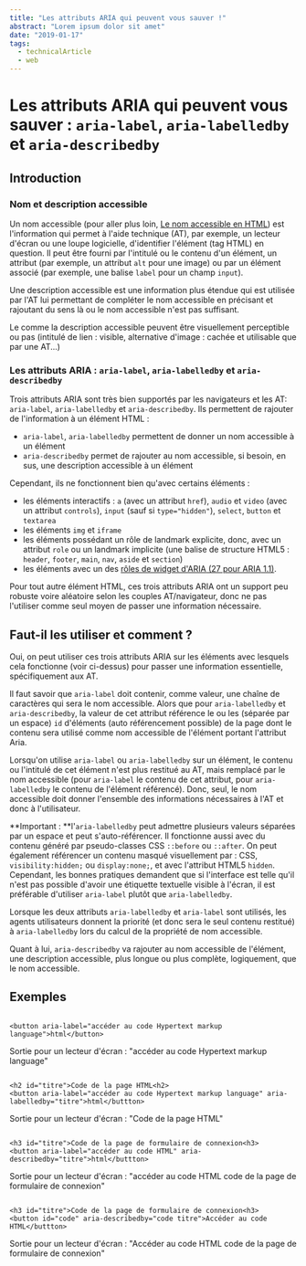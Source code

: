 ```yaml
---
title: "Les attributs ARIA qui peuvent vous sauver !"
abstract: "Lorem ipsum dolor sit amet"
date: "2019-01-17"
tags:
  - technicalArticle
  - web
---
```


# Les attributs <abbr>ARIA</abbr> qui peuvent vous sauver&nbsp;: `aria-label`, `aria-labelledby` et `aria-describedby` 

## Introduction
### Nom et description accessible

Un nom accessible (pour aller plus loin, [Le nom accessible en HTML](../le-nom-accessible-en-html/)) est l'information qui permet à l'aide technique (<abbr>AT</abbr>), par exemple, un lecteur d'écran ou une loupe logicielle, d'identifier l'élément (tag <abbr>HTML</abbr>) en question. Il peut être fourni par l'intitulé ou le contenu d'un élément, un attribut (par exemple, un attribut `alt` pour une image) ou par un élément associé (par exemple, une balise `label` pour un champ `input`).

Une description accessible est une information plus étendue qui est utilisée par l'<abbr>AT</abbr> lui permettant de compléter le nom accessible en précisant et rajoutant du sens là ou le nom accessible n'est pas suffisant.

Le  comme la description accessible peuvent être visuellement perceptible ou pas (intitulé de lien&nbsp;: visible, alternative d'image&nbsp;: cachée et utilisable que par une <abbr>AT</abbr>...)

### Les attributs <abbr>ARIA</abbr>&nbsp;: `aria-label`, `aria-labelledby` et `aria-describedby`

Trois attributs <abbr>ARIA</abbr> sont très bien supportés par les navigateurs et les <abbr>AT</abbr>: `aria-label`, `aria-labelledby` et `aria-describedby`. Ils permettent de rajouter de l'information à un élément <abbr>HTML</abbr>&nbsp;:
- `aria-label`, `aria-labelledby` permettent de donner un nom accessible à un élément
- `aria-describedby` permet de rajouter au nom accessible, si besoin, en sus, une description accessible à un élément

Cependant, ils ne fonctionnent bien qu'avec certains éléments :
- les éléments interactifs&nbsp;: `a` (avec un attribut `href`), `audio` et `video` (avec un attribut `controls`), `input` (sauf si `type="hidden"`), `select`, `button` et `textarea`
- les éléments `img` et `iframe`
- les éléments possédant un rôle de landmark explicite, donc, avec un attribut `role` ou un landmark implicite (une balise de structure <abbr>HTML5</abbr>&nbsp;: `header`, `footer`, `main`, `nav`, `aside` et `section`) 
- les éléments avec un des  <a href="https://www.w3.org/TR/wai-aria-1.1/#widget_roles" lang="en" hreflang="en">rôles de widget d'<abbr>ARIA</abbr> (27 pour <abbr>ARIA</abbr> 1.1)</a>.

Pour tout autre élément <abbr>HTML</abbr>, ces trois attributs <abbr>ARIA</abbr> ont un support peu robuste voire aléatoire selon les couples <abbr>AT</abr>/navigateur, donc ne pas l'utiliser comme seul moyen de passer une information nécessaire.

## Faut-il les utiliser et comment&nbsp;?
	
Oui, on peut utiliser ces trois attributs <abbr>ARIA</abbr> sur les éléments avec lesquels cela fonctionne (voir ci-dessus) pour passer une information essentielle, spécifiquement aux <abbr>AT</abbr>.

Il faut savoir que `aria-label` doit contenir, comme valeur, une chaîne de caractères qui sera le nom accessible. Alors que pour `aria-labelledby` et `aria-describedby`, la valeur de cet attribut référence le  ou les (séparée par un espace) `id` d'éléments (auto référencement possible) de la page dont le contenu sera utilisé comme nom accessible de l'élément portant l'attribut <abbr>Aria</abbr>.

Lorsqu'on utilise `aria-label` ou `aria-labelledby` sur un élément, le contenu ou l'intitulé de cet élément n'est plus restitué au <abbr>AT</abbr>, mais remplacé par le nom accessible (pour `aria-label` le contenu de cet attribut, pour `aria-labelledby` le contenu de l'élément référencé). Donc, seul, le nom accessible doit donner l'ensemble des informations nécessaires à l'<abbr>AT</abbr> et donc à l'utilisateur.

**Important&nbsp;: **l'`aria-labelledby` peut admettre plusieurs valeurs séparées par un espace et peut s'auto-référencer. Il fonctionne aussi avec du contenu généré par pseudo-classes <abbr>CSS</abbr> `::before` ou `::after`. On peut également référencer un contenu masqué visuellement par&nbsp;: <abbr>CSS</abbr>,  `visibility:hidden;` ou `display:none;`, et avec l'attribut <abbr>HTML</abbr>5 `hidden`. Cependant, les bonnes pratiques demandent que si l'interface est telle qu'il n'est pas possible d'avoir une étiquette textuelle visible à l'écran, il est préférable d'utiliser `aria-label` plutôt que `aria-labelledby`. 

Lorsque les deux attributs `aria-labelledby` et `aria-label` sont utilisés, les agents utilisateurs donnent la priorité (et donc sera le seul contenu restitué) à `aria-labelledby` lors du calcul de la propriété de nom accessible. 

Quant à lui, `aria-describedby` va rajouter au nom accessible de l'élément, une description accessible, plus longue ou plus complète, logiquement, que le nom accessible. 

## Exemples

<pre><code class="html">
&lt;button aria-label="accéder au code Hypertext markup language"&gt;html&lt;/button&gt;
</code></pre>
Sortie pour un lecteur d'écran : "accéder au code Hypertext markup language"

<pre><code class="html">
&lt;h2 id="titre"&gt;Code de la page HTML&lt;h2&gt;
&lt;button aria-label="accéder au code Hypertext markup language" aria-labelledby="titre"&gt;html&lt;/buttton&gt;
</code></pre>
Sortie pour un lecteur d'écran : "Code de la page HTML"

<pre><code class="html">
&lt;h3 id="titre"&gt;Code de la page de formulaire de connexion&lt;h3&gt;
&lt;button aria-label="accéder au code HTML" aria-describedby="titre"&gt;html&lt;/buttton&gt;
</code></pre>
Sortie pour un lecteur d'écran : "accéder au code HTML code de la page de formulaire de connexion"

<pre><code class="html">
&lt;h3 id="titre"&gt;Code de la page de formulaire de connexion&lt;h3&gt;
&lt;button id="code" aria-describedby="code titre"&gt;Accéder au code HTML&lt;/buttton&gt;
</code></pre>
Sortie pour un lecteur d'écran : "Accéder au code HTML code de la page de formulaire de connexion"
